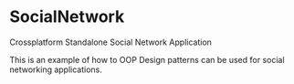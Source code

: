 SocialNetwork
=============

Crossplatform Standalone Social Network Application

This is an example of how to OOP Design patterns can be used for social networking applications.
